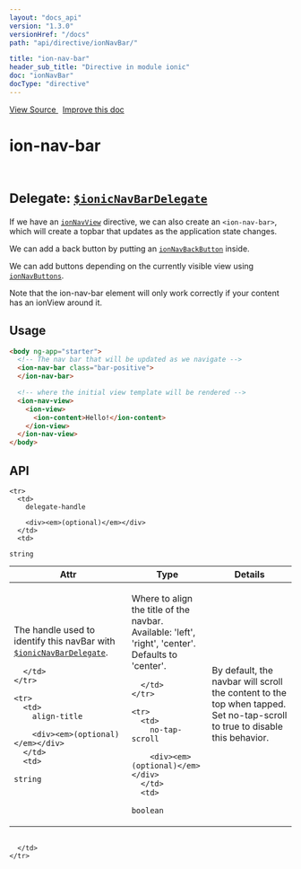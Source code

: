 ```yaml
---
layout: "docs_api"
version: "1.3.0"
versionHref: "/docs"
path: "api/directive/ionNavBar/"

title: "ion-nav-bar"
header_sub_title: "Directive in module ionic"
doc: "ionNavBar"
docType: "directive"
---
```


<div class="improve-docs">
<a href='http://github.com/driftyco/ionic/tree/master/js/angular/directive/navBar.js#L2'>
View Source
</a>
&nbsp;
<a href='http://github.com/driftyco/ionic/edit/master/js/angular/directive/navBar.js#L2'>
Improve this doc
</a>
</div>




<h1 class="api-title">

ion-nav-bar



<br/>
<small>
Delegate: <a href="/docs/api/service/$ionicNavBarDelegate/"><code>$ionicNavBarDelegate</code></a>
</small>

</h1>





If we have an <a href="/docs/api/directive/ionNavView/"><code>ionNavView</code></a> directive, we can also create an
`<ion-nav-bar>`, which will create a topbar that updates as the application state changes.

We can add a back button by putting an <a href="/docs/api/directive/ionNavBackButton/"><code>ionNavBackButton</code></a> inside.

We can add buttons depending on the currently visible view using
<a href="/docs/api/directive/ionNavButtons/"><code>ionNavButtons</code></a>.

Note that the ion-nav-bar element will only work correctly if your content has an
ionView around it.









<h2 id="usage">Usage</h2>

```html
<body ng-app="starter">
  <!-- The nav bar that will be updated as we navigate -->
  <ion-nav-bar class="bar-positive">
  </ion-nav-bar>

  <!-- where the initial view template will be rendered -->
  <ion-nav-view>
    <ion-view>
      <ion-content>Hello!</ion-content>
    </ion-view>
  </ion-nav-view>
</body>
```


<h2 id="api" style="clear:both;">API</h2>

<table class="table" style="margin:0;">
  <thead>
    <tr>
      <th>Attr</th>
      <th>Type</th>
      <th>Details</th>
    </tr>
  </thead>
  <tbody>
    
    <tr>
      <td>
        delegate-handle
        
        <div><em>(optional)</em></div>
      </td>
      <td>
        
  <code>string</code>
      </td>
      <td>
        <p>The handle used to identify this navBar
with <a href="/docs/api/service/$ionicNavBarDelegate/"><code>$ionicNavBarDelegate</code></a>.</p>

        
      </td>
    </tr>
    
    <tr>
      <td>
        align-title
        
        <div><em>(optional)</em></div>
      </td>
      <td>
        
  <code>string</code>
      </td>
      <td>
        <p>Where to align the title of the navbar.
Available: &#39;left&#39;, &#39;right&#39;, &#39;center&#39;. Defaults to &#39;center&#39;.</p>

        
      </td>
    </tr>
    
    <tr>
      <td>
        no-tap-scroll
        
        <div><em>(optional)</em></div>
      </td>
      <td>
        
  <code>boolean</code>
      </td>
      <td>
        <p>By default, the navbar will scroll the content
to the top when tapped.  Set no-tap-scroll to true to disable this behavior.</p>
<p></table><br/></p>

        
      </td>
    </tr>
    
  </tbody>
</table>









